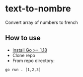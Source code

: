 # text-to-nombre

Convert array of numbers to french

## How to use

* [Install Go >= 1.18](https://go.dev/doc/install)
* Clone repo
* From repo directory:

```
go run . [1,2,3]
```
